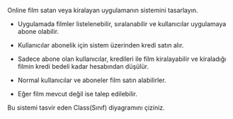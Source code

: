 Online film satan veya kiralayan uygulamanın sistemini tasarlayın.



- Uygulamada filmler listelenebilir, sıralanabilir ve kullanıcılar uygulamaya abone olabilir.



- Kullanıcılar abonelik için sistem üzerinden kredi satın alır.



- Sadece abone olan kullanıcılar, kredileri ile film kiralayabilir ve kiraladığı filmin kredi bedeli kadar hesabından düşülür.



- Normal kullanıcılar ve aboneler film satın alabilirler.



- Eğer film mevcut değil ise talep edilebilir.



Bu sistemi tasvir eden Class(Sınıf) diyagramını çiziniz.